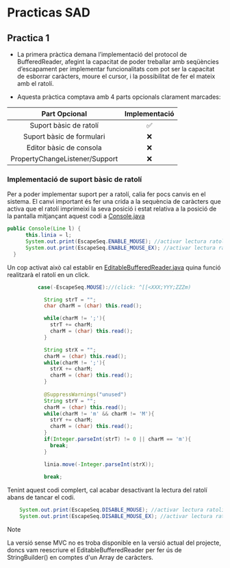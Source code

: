 # Practicas SAD

## Practica 1

- La primera pràctica demana l’implementació del protocol de BufferedReader, afegint la capacitat de poder treballar amb seqüències d’escapament per implementar funcionalitats com pot ser la capacitat de esborrar caràcters, moure el cursor, i la possibilitat de fer el mateix amb el ratolí.

- Aquesta pràctica comptava amb 4 parts opcionals clarament marcades:

| **Part Opcional**                       | **Implementació** | 
|:---------------------------------------:|:---------:|
| Suport bàsic de ratolí                  | ✅       |
| Suport bàsic de formulari               | ❌       |
| Editor bàsic de consola                 | ❌       |
| PropertyChangeListener/Support          | ❌       |

### Implementació de suport bàsic de ratolí

  Per a poder implementar suport per a ratolí, calia fer pocs canvis en el sistema. El canvi important és fer una crida a la sequència de caràcters que activa que el ratolí imprimeixi la seva posició i estat relativa a la posició de la pantalla
  mitjançant aquest codi a [Console.java](src/EditableBufferedReader/Console.java)
  ```java
  public Console(Line l) {
        this.linia = l;
        System.out.print(EscapeSeq.ENABLE_MOUSE); //activar lectura ratolí
        System.out.print(EscapeSeq.ENABLE_MOUSE_EX); //activar lectura ratolí extensa (click: ^[[<XXX;YYY;ZZZm )
    }
  ```
Un cop activat això cal establir en [EditableBufferedReader.java](src/EditableBufferedReader/EditableBufferedReader.java) quina funció realitzarà el ratolí en un click.
```java
          case(-EscapeSeq.MOUSE)://(click: ^[[<XXX;YYY;ZZZm)

            String strT = "";
            char charM = (char) this.read();

            while(charM != ';'){
              strT += charM;
              charM = (char) this.read();
            }  

            String strX = "";
            charM = (char) this.read();
            while(charM != ';'){
              strX += charM;
              charM = (char) this.read();
            }
            
            @SuppressWarnings("unused") 
            String strY = "";
            charM = (char) this.read();
            while(charM != 'm' && charM != 'M'){
              strY += charM;
              charM = (char) this.read();
            }
            if(Integer.parseInt(strT) != 0 || charM == 'm'){
              break;
            }

            linia.move(-Integer.parseInt(strX));
            
            break;
```
Tenint aquest codi complert, cal acabar desactivant la lectura del ratolí abans de tancar el codi. 
```java
    System.out.print(EscapeSeq.DISABLE_MOUSE); //activar lectura ratolí
    System.out.print(EscapeSeq.DISABLE_MOUSE_EX); //activar lectura ratolí extensa (click: ^[[<XXX;YYY;ZZZm )
```

> [!NOTE]
> La versió sense MVC no es troba disponible en la versió actual del projecte, doncs vam reescriure el EditableBufferedReader per fer ús de StringBuilder() en comptes d'un Array de caràcters.



